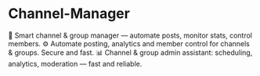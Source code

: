# Channel-Manager
🤖 Smart channel &amp; group manager — automate posts, monitor stats, control members.  ⚙️ Automate posting, analytics and member control for channels &amp; groups. Secure and fast.  📊 Channel &amp; group admin assistant: scheduling, analytics, moderation — fast and reliable.
